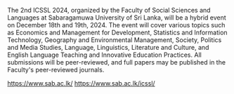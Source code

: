 The 2nd ICSSL 2024, organized by the Faculty of Social Sciences and Languages at Sabaragamuwa University of Sri Lanka, will be a hybrid event on December 18th and 19th, 2024. The event will cover various topics such as Economics and Management for Development, Statistics and Information Technology, Geography and Environmental Management, Society, Politics and Media Studies, Language, Linguistics, Literature and Culture, and English Language Teaching and Innovative Education Practices. All submissions will be peer-reviewed, and full papers may be published in the Faculty's peer-reviewed journals.

https://www.sab.ac.lk/
https://www.sab.ac.lk/icssl/
